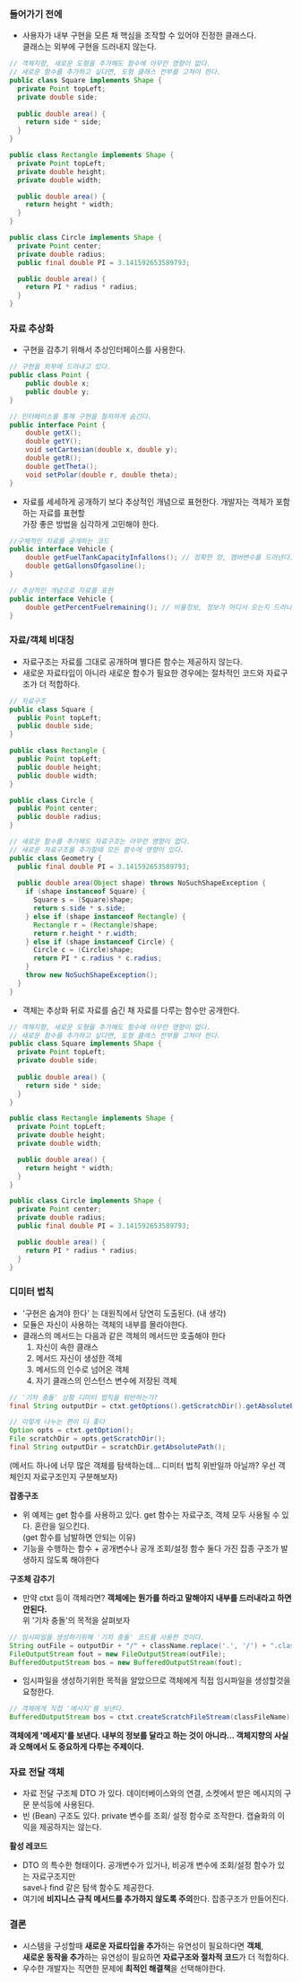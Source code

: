 ### **들어가기 전에**

-   사용자가 내부 구현을 모른 채 핵심을 조작할 수 있어야 진정한 클래스다.  
    클래스는 외부에 구현을 드러내지 않는다.

```java
// 객체지향, 새로운 도형을 추가해도 함수에 아무런 영향이 없다.
// 새로운 함수를 추가하고 싶다면, 도형 클래스 전부를 고쳐야 한다.
public class Square implements Shape { 
  private Point topLeft;
  private double side;
  
  public double area() { 
    return side * side;
  } 
}

public class Rectangle implements Shape { 
  private Point topLeft;
  private double height;
  private double width;

  public double area() { 
    return height * width;
  } 
}

public class Circle implements Shape { 
  private Point center;
  private double radius;
  public final double PI = 3.141592653589793;

  public double area() {
    return PI * radius * radius;
  } 
}
```

### **자료 추상화**

-   구현을 감추기 위해서 추상인터페이스를 사용한다.

```java
// 구현을 외부에 드러내고 있다.
public class Point {
    public double x;
    public double y;
}
```

```java
// 인터페이스를 통해 구현을 철저하게 숨긴다. 
public interface Point {
    double getX();
    double getY();
    void setCartesian(double x, double y);
    double getR();
    double getTheta();
    void setPolar(double r, double theta);
}
```

-   자료를 세세하게 공개하기 보다 추상적인 개념으로 표현한다. 개발자는 객체가 포함하는 자료를 표현할   
    가장 좋은 방법을 심각하게 고민해야 한다.

```java
//구체적인 자료를 공개하는 코드
public interface Vehicle {
    double getFuelTankCapacityInfallons(); // 정확한 양, 멤버변수를 드러낸다.
    double getGallonsOfgasoline();
}

// 추상적인 개념으로 자료를 표현 
public interface Vehicle {
    double getPercentFuelremaining(); // 비율정보, 정보가 어디서 오는지 드러나지 않는다.
}
```

### **자료/객체 비대칭**

-   자료구조는 자료를 그대로 공개하며 별다른 함수는 제공하지 않는다.
-   새로운 자료타입이 아니라 새로운 함수가 필요한 경우에는 절차적인 코드와 자료구조가 더 적합하다.

```java
// 자료구조
public class Square { 
  public Point topLeft; 
  public double side;
}

public class Rectangle { 
  public Point topLeft; 
  public double height; 
  public double width;
}

public class Circle { 
  public Point center; 
  public double radius;
}

// 새로운 함수를 추가해도 자료구조는 아무런 영향이 없다.
// 새로운 자료구조를 추가할때 모든 함수에 영향이 있다.
public class Geometry {
  public final double PI = 3.141592653589793;
  
  public double area(Object shape) throws NoSuchShapeException {
    if (shape instanceof Square) { 
      Square s = (Square)shape; 
      return s.side * s.side;
    } else if (shape instanceof Rectangle) { 
      Rectangle r = (Rectangle)shape; 
      return r.height * r.width;
    } else if (shape instanceof Circle) {
      Circle c = (Circle)shape;
      return PI * c.radius * c.radius; 
    }
    throw new NoSuchShapeException(); 
  }
}
```

-   객체는 추상화 뒤로 자료를 숨긴 채 자료를 다루는 함수만 공개한다.

```java
// 객체지향, 새로운 도형을 추가해도 함수에 아무런 영향이 없다.
// 새로운 함수를 추가하고 싶다면, 도형 클래스 전부를 고쳐야 한다.
public class Square implements Shape { 
  private Point topLeft;
  private double side;
  
  public double area() { 
    return side * side;
  } 
}

public class Rectangle implements Shape { 
  private Point topLeft;
  private double height;
  private double width;

  public double area() { 
    return height * width;
  } 
}

public class Circle implements Shape { 
  private Point center;
  private double radius;
  public final double PI = 3.141592653589793;

  public double area() {
    return PI * radius * radius;
  } 
}
```

### **디미터 법칙**

-   '구현은 숨겨야 한다' 는 대원칙에서 당연히 도출된다. (내 생각)
-   모듈은 자신이 사용하는 객체의 내부를 몰라야한다. 
-   클래스의 메서드는 다음과 같은 객체의 메서드만 호출해야 한다
    1.  자신이 속한 클래스
    2.  메서드 자신이 생성한 객체
    3.  메서드의 인수로 넘어온 객체
    4.  자기 클래스의 인스턴스 변수에 저장된 객체

```java
// '기차 충돌' 상황 디미터 법칙을 위반하는가?
final String outputDir = ctxt.getOptions().getScratchDir().getAbsolutePath();

// 이렇게 나누는 편이 더 좋다
Option opts = ctxt.getOption();
File scratchDir = opts.getScratchDir();
final String outputDir = scratchDir.getAbsolutePath();
```

(메서드 하나에 너무 많은 객체를 탐색하는데... 디미터 법칙 위반일까 아닐까? 우선 객체인지 자료구조인지 구분해보자)

**잡종구조**

-   위 예제는 get 함수를 사용하고 있다. get 함수는 자료구조, 객체 모두 사용될 수 있다. 혼란을 일으킨다.  
    (get 함수를 남발하면 안되는 이유)
-   기능을 수행하는 함수 + 공개변수나 공개 조회/설정 함수 둘다 가진 잡종 구조가 발생하지 않도록 해야한다

**구조체 감추기**

-   만약 ctxt 등이 객체라면? **객체에는 뭔가를 하라고 말해야지 내부를 드러내라고 하면 안된다.**  
    위 '기차 충돌'의 목적을 살펴보자 

```java
// 임시파일을 생성하기위해 '기차 충돌' 코드를 사용한 것이다.
String outFile = outputDir + "/" + className.replace('.', '/') + ".class"; 
FileOutputStream fout = new FileOutputStream(outFile); 
BufferedOutputStream bos = new BufferedOutputStream(fout);
```

-   임시파일을 생성하기위한 목적을 알았으므로 객체에게 직접 임시파일을 생성할것을 요청한다.

```java
// 객체에게 직접 '메시지'를 보낸다.
BufferedOutputStream bos = ctxt.createScratchFileStream(classFileName);
```

**객체에게 '메세지'를 보낸다. 내부의 정보를 달라고 하는 것이 아니라... 객체지향의 사실과 오해에서 도 중요하게 다루는 주제이다.**

### **자료 전달 객체**

-   자료 전달 구조체 DTO 가 있다. 데이터베이스와의 연결, 소켓에서 받은 메시지의 구문 분석등에 사용된다.
-   빈 (Bean) 구조도 있다. private 변수를 조회/ 설정 함수로 조작한다. 캡슐화의 이익을 제공하지는 않는다.

**활성 레코드**

-   DTO 의 특수한 형태이다. 공개변수가 있거나, 비공개 변수에 조회/설정 함수가 있는 자료구조지만  
    save나 find 같은 탐색 함수도 제공한다. 
-   여기에 **비지니스 규칙 메서드를 추가하지 않도록 주의**한다. 잡종구조가 만들어진다.

### **결론**

-   시스템을 구성할때 **새로운 자료타입을 추가**하는 유연성이 필요하다면 **객체**,  
    **새로운 동작을 추가**하는 유연성이 필요하면 **자료구조와 절차적 코드**가 더 적합하다.
-   우수한 개발자는 직면한 문제에 **최적인 해결책**을 선택해야한다.
